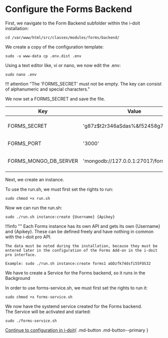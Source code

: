 # Configure the Forms Backend

First, we navigate to the Form Backend subfolder within the i-doit installation:

    cd /var/www/html/src/classes/modules/forms/backend/

We create a copy of the configuration template:

    sudo -u www-data cp .env.dist .env

Using a text editor like, vi or nano, we now edit the .env:

    sudo nano .env

!!! attention "The 'FORMS\_SECRET' must not be empty. The key can consist of alphanumeric and special characters."

We now set a FORMS\_SECRET and save the file.

| Key | Value | Description |
| --- | --- | --- |
| FORMS\_SECRET | 'g87z$t2r346aSdas%&f52458g724g875!' | Key for encrypting the data in the database.  <br>Must not be empty!  <br>Example: FORMS_SECRET='h982t)24/(&%houaq3ho4' |
| FORMS\_PORT | '3000' | Port for connections  <br>Example: FORMS_PORT='3000' |
| FORMS\_MONGO\_DB\_SERVER | 'mongodb://127.0.0.1:27017/forms' | URL and port to connect to the MongoDB server  <br>Example: FORMS_MONGO_DB_SERVER='mongodb://127.0.0.1:27017/forms' |

Next, we create an instance.

To use the run.sh, we must first set the rights to run:

    sudo chmod +x run.sh

Now we can run the run.sh:

    sudo ./run.sh instance:create {Username} {Apikey}

!!!info ""
    Each Forms instance has its own API and gets its own {Username} and {Apikey}. These can be defined freely and have nothing in common with the i-doit pro API.

    The data must be noted during the installation, because they must be entered later in the configuration of the Forms Add-on in the i-doit pro interface.

    Example: sudo ./run.sh instance:create forms1 abDzfk74dsfi55FOS32

We have to create a Service for the Forms backend, so it runs in the Background

In order to use forms-service.sh, we must first set the rights to run it:

    sudo chmod +x forms-service.sh

We now have the systemd service created for the Forms backend.<br>
The Service will be activated and started:

    sudo ./forms-service.sh

[ Continue to configuration in i-doit](./configuration-in-i-doit.md){ .md-button .md-button--primary }
